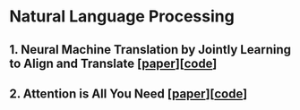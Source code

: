 # Natural Language Processing

## 1. Neural Machine Translation by Jointly Learning to Align and Translate [[paper](https://arxiv.org/abs/1409.0473)][[code](https://github.com/yubin1219/NLP/blob/main/Assignment1/Assign1.py)]
## 2. Attention is All You Need [[paper](https://arxiv.org/abs/1706.03762)][[code](https://github.com/yubin1219/NLP/blob/main/Assignment2/Assignment2_code.py)]
